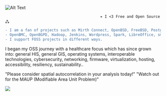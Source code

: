 ![Alt Text](https://user-images.githubusercontent.com/65868461/119200030-237ab780-ba5a-11eb-8f2f-1cbc34408a9e.gif)
                                  
                                               ❧ I <3 Free and Open Source ⁂   
                                  
```diff
- I am a fan of projects such as Mirth Connect, OpenBSD, FreeBSD, PostgreSQL, PostGIS, QGIS, OSCAR EMR, Open Dental, OpenSSH, 
- OpenBMC, OpenBGPD, Hadoop, Jenkins, Wordpress, Spark, LibreOffice, smartOS, openSUSE, Inkscape, Firefox the list goes on.. 
- I support FOSS projects in different ways.
```
I began my OSS journey with a healthcare focus which has since grown into: general HIS, general GIS, operating systems, 
interoperable technologies, cybersecurity, networking, firmware, virtualization, hosting, accessibility, 
resiliency, sustainability..

"Please consider spatial autocorrelation in your analysis today!"
"Watch out for the MAUP (Modifiable Area Unit Problem)"

![](https://komarev.com/ghpvc/?username=asterismm54&color=FF0000)
